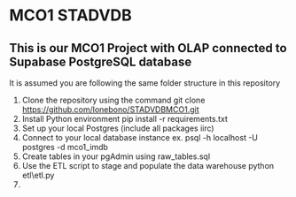 # MCO1 STADVDB

## This is our MCO1 Project with OLAP connected to Supabase PostgreSQL database

It is assumed you are following the same folder structure in this repository

1. Clone the repository using the command
   git clone https://github.com/lonebono/STADVDBMCO1.git
2. Install Python environment
   pip install -r requirements.txt
3. Set up your local Postgres (include all packages iirc)
4. Connect to your local database instance
   ex. psql -h localhost -U postgres -d mco1_imdb
5. Create tables in your pgAdmin using raw_tables.sql
6. Use the ETL script to stage and populate the data warehouse
   python etl\etl.py
7.
